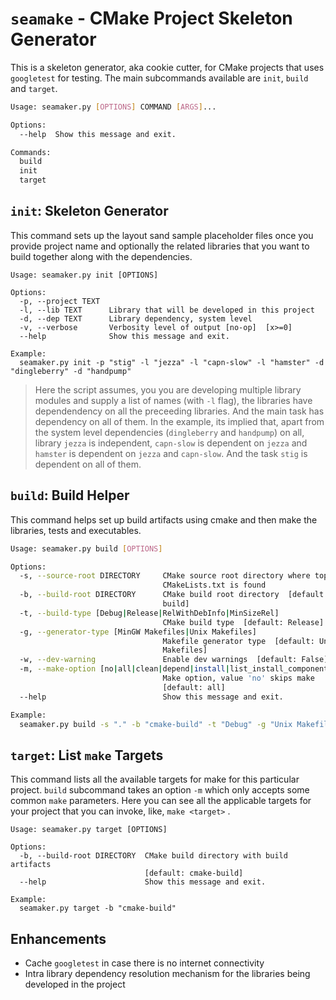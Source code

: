 # `seamake` - CMake Project Skeleton Generator

This is a skeleton generator, aka cookie cutter, for CMake projects that uses `googletest` for testing. The main subcommands available are `init`, `build` and `target`.

```bash
Usage: seamaker.py [OPTIONS] COMMAND [ARGS]...

Options:
  --help  Show this message and exit.

Commands:
  build
  init
  target
```

## `init`: Skeleton Generator

This command sets up the layout sand sample placeholder files once you provide project name and optionally the related libraries that you want to build together along with the dependencies.

```
Usage: seamaker.py init [OPTIONS]

Options:
  -p, --project TEXT
  -l, --lib TEXT      Library that will be developed in this project
  -d, --dep TEXT      Library dependency, system level
  -v, --verbose       Verbosity level of output [no-op]  [x>=0]
  --help              Show this message and exit.

Example:
  seamaker.py init -p "stig" -l "jezza" -l "capn-slow" -l "hamster" -d "dingleberry" -d "handpump"
```

> Here the script assumes, you you are developing multiple library modules and supply a list of names (with `-l` flag), the libraries have dependendency on all the preceeding libraries. And the main task has dependency on all of them. In the example, its implied that, apart from the system level dependencies (`dingleberry` and `handpump`) on all, library `jezza` is independent, `capn-slow` is dependent on `jezza` and `hamster` is dependent on `jezza` and `capn-slow`. And the task `stig` is dependent on all of them.

## `build`: Build Helper

This command helps set up build artifacts using cmake and then make the libraries, tests and executables.

```bash
Usage: seamaker.py build [OPTIONS]

Options:
  -s, --source-root DIRECTORY     CMake source root directory where top
                                  CMakeLists.txt is found
  -b, --build-root DIRECTORY      CMake build root directory  [default: cmake-
                                  build]
  -t, --build-type [Debug|Release|RelWithDebInfo|MinSizeRel]
                                  CMake build type  [default: Release]
  -g, --generator-type [MinGW Makefiles|Unix Makefiles]
                                  Makefile generator type  [default: Unix
                                  Makefiles]
  -w, --dev-warning               Enable dev warnings  [default: False]
  -m, --make-option [no|all|clean|depend|install|list_install_components|test]
                                  Make option, value 'no' skips make
                                  [default: all]
  --help                          Show this message and exit.

Example:
  seamaker.py build -s "." -b "cmake-build" -t "Debug" -g "Unix Makefiles" -w -m "test"
```
## `target`: List `make` Targets

This command lists all the available targets for make for this particular project. `build` subcommand takes an option `-m` which only accepts some common `make` parameters. Here you can see all the applicable targets for your project that you can invoke, like, `make <target>` .

```
Usage: seamaker.py target [OPTIONS]

Options:
  -b, --build-root DIRECTORY  CMake build directory with build artifacts
                              [default: cmake-build]
  --help                      Show this message and exit.

Example:
  seamaker.py target -b "cmake-build"
```

## Enhancements

- Cache `googletest` in case there is no internet connectivity
- Intra library dependency resolution mechanism for the libraries being developed in the project
